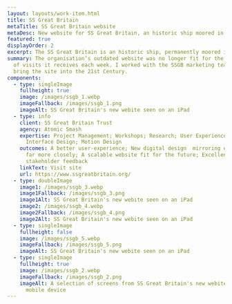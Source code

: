 ```yaml
---
layout: layouts/work-item.html
title: SS Great Britain
metaTitle: SS Great Britain website
metaDesc: New website for SS Great Britain, an historic ship moored in Bristol
featured: true
displayOrder: 2
excerpt: The SS Great Britain is an historic ship, permanently moored in Bristol.
summary: The organisation’s outdated website was no longer fit for the thousands
  of visits it receives each week. I worked with the SSGB marketing team to
  bring the site into the 21st Century.
components:
  - type: singleImage
    fullheight: true
    image: /images/ssgb_1.webp
    imageFallback: /images/ssgb_1.png
    imageAlt: SS Great Britain's new webite seen on an iPad
  - type: info
    client: SS Great Britain Trust
    agency: Atomic Smash
    expertise: Project Management; Workshops; Research; User Experience Design; User
      Interface Design; Motion Design
    outcomes: A better user-experience; New digital design  mirroring existing brand
      far more closely; A scalable website fit for the future; Excellent
      stakeholder feedback
    linkText: Visit site
    url: https://www.ssgreatbritain.org/
  - type: doubleImage
    image1: /images/ssgb_3.webp
    image1Fallback: /images/ssgb_3.png
    image1Alt: SS Great Britain's new webite seen on an iPad
    image2: /images/ssgb_4.webp
    image2Fallback: /images/ssgb_4.png
    image2Alt: SS Great Britain's new webite seen on an iPad
  - type: singleImage
    fullheight: false
    image: /images/ssgb_5.webp
    imageFallback: /images/ssgb_5.png
    imageAlt: SS Great Britain's new webite seen on an iPad
  - type: singleImage
    fullheight: true
    image: /images/ssgb_2.webp
    imageFallback: /images/ssgb_2.png
    imageAlt: A selection of screens from SS Great Britain's new webite seen on a
      mobile device
---
```

